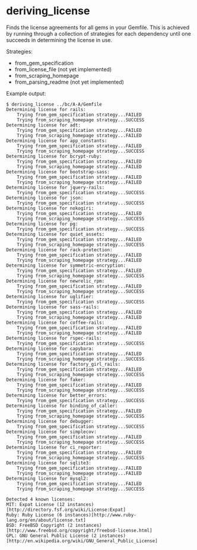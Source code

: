 deriving_license
================

Finds the license agreements for all gems in your Gemfile. This is achieved by running through a collection of strategies for each dependency until one succeeds in determining the license in use.

Strategies:
* from\_gem\_specification
* from\_license\_file (not yet implemented)
* from\_scraping\_homepage
* from\_parsing\_readme (not yet implemented)

Example output:

    $ deriving_license ../bc/A-A/Gemfile
    Determining license for rails:
    	Trying from_gem_specification strategy...FAILED
    	Trying from_scraping_homepage strategy...SUCCESS
    Determining license for adt:
    	Trying from_gem_specification strategy...FAILED
    	Trying from_scraping_homepage strategy...FAILED
    Determining license for app_constants:
    	Trying from_gem_specification strategy...FAILED
    	Trying from_scraping_homepage strategy...SUCCESS
    Determining license for bcrypt-ruby:
    	Trying from_gem_specification strategy...FAILED
    	Trying from_scraping_homepage strategy...FAILED
    Determining license for bootstrap-sass:
    	Trying from_gem_specification strategy...FAILED
    	Trying from_scraping_homepage strategy...FAILED
    Determining license for jquery-rails:
    	Trying from_gem_specification strategy...SUCCESS
    Determining license for json:
    	Trying from_gem_specification strategy...SUCCESS
    Determining license for nokogiri:
    	Trying from_gem_specification strategy...FAILED
    	Trying from_scraping_homepage strategy...SUCCESS
    Determining license for pg:
    	Trying from_gem_specification strategy...SUCCESS
    Determining license for quiet_assets:
    	Trying from_gem_specification strategy...FAILED
    	Trying from_scraping_homepage strategy...SUCCESS
    Determining license for rack-protection:
    	Trying from_gem_specification strategy...FAILED
    	Trying from_scraping_homepage strategy...FAILED
    Determining license for symmetric-encryption:
    	Trying from_gem_specification strategy...FAILED
    	Trying from_scraping_homepage strategy...SUCCESS
    Determining license for newrelic_rpm:
    	Trying from_gem_specification strategy...FAILED
    	Trying from_scraping_homepage strategy...SUCCESS
    Determining license for uglifier:
    	Trying from_gem_specification strategy...SUCCESS
    Determining license for sass-rails:
    	Trying from_gem_specification strategy...FAILED
    	Trying from_scraping_homepage strategy...FAILED
    Determining license for coffee-rails:
    	Trying from_gem_specification strategy...FAILED
    	Trying from_scraping_homepage strategy...FAILED
    Determining license for rspec-rails:
    	Trying from_gem_specification strategy...SUCCESS
    Determining license for capybara:
    	Trying from_gem_specification strategy...FAILED
    	Trying from_scraping_homepage strategy...SUCCESS
    Determining license for factory_girl_rails:
    	Trying from_gem_specification strategy...FAILED
    	Trying from_scraping_homepage strategy...SUCCESS
    Determining license for faker:
    	Trying from_gem_specification strategy...FAILED
    	Trying from_scraping_homepage strategy...SUCCESS
    Determining license for better_errors:
    	Trying from_gem_specification strategy...SUCCESS
    Determining license for binding_of_caller:
    	Trying from_gem_specification strategy...FAILED
    	Trying from_scraping_homepage strategy...SUCCESS
    Determining license for debugger:
    	Trying from_gem_specification strategy...SUCCESS
    Determining license for simplecov:
    	Trying from_gem_specification strategy...FAILED
    	Trying from_scraping_homepage strategy...SUCCESS
    Determining license for ci_reporter:
    	Trying from_gem_specification strategy...FAILED
    	Trying from_scraping_homepage strategy...SUCCESS
    Determining license for sqlite3:
    	Trying from_gem_specification strategy...FAILED
    	Trying from_scraping_homepage strategy...FAILED
    Determining license for mysql2:
    	Trying from_gem_specification strategy...FAILED
    	Trying from_scraping_homepage strategy...SUCCESS
    
    Detected 4 known licenses:
    MIT: Expat License (12 instances)[http://directory.fsf.org/wiki/License:Expat]
    Ruby: Ruby License (6 instances)[http://www.ruby-lang.org/en/about/license.txt]
    BSD: FreeBSD Copyright (2 instances)[http://www.freebsd.org/copyright/freebsd-license.html]
    GPL: GNU General Public License (2 instances)[http://en.wikipedia.org/wiki/GNU_General_Public_License]